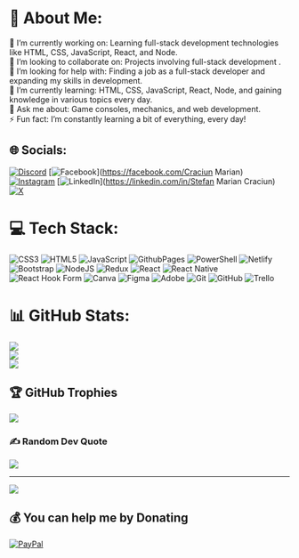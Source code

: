 # 💫 About Me:
🔭 I’m currently working on: Learning full-stack development technologies like HTML, CSS, JavaScript, React, and Node.<br>👯 I’m looking to collaborate on: Projects involving full-stack development .<br>🤝 I’m looking for help with: Finding a job as a full-stack developer and expanding my skills in development.<br>🌱 I’m currently learning: HTML, CSS, JavaScript, React, Node, and gaining knowledge in various topics every day.<br>💬 Ask me about: Game consoles, mechanics, and web development.<br>⚡ Fun fact: I’m constantly learning a bit of everything, every day!


## 🌐 Socials:
[![Discord](https://img.shields.io/badge/Discord-%237289DA.svg?logo=discord&logoColor=white)](https://discord.gg/https://discord.com/invite/Bd6Asy2A) [![Facebook](https://img.shields.io/badge/Facebook-%231877F2.svg?logo=Facebook&logoColor=white)](https://facebook.com/Craciun Marian) [![Instagram](https://img.shields.io/badge/Instagram-%23E4405F.svg?logo=Instagram&logoColor=white)](https://instagram.com/@craciunmarian) [![LinkedIn](https://img.shields.io/badge/LinkedIn-%230077B5.svg?logo=linkedin&logoColor=white)](https://linkedin.com/in/Stefan Marian Craciun) [![X](https://img.shields.io/badge/X-black.svg?logo=X&logoColor=white)](https://x.com/@StefanCraciun1) 

# 💻 Tech Stack:
![CSS3](https://img.shields.io/badge/css3-%231572B6.svg?style=for-the-badge&logo=css3&logoColor=white) ![HTML5](https://img.shields.io/badge/html5-%23E34F26.svg?style=for-the-badge&logo=html5&logoColor=white) ![JavaScript](https://img.shields.io/badge/javascript-%23323330.svg?style=for-the-badge&logo=javascript&logoColor=%23F7DF1E) ![GithubPages](https://img.shields.io/badge/github%20pages-121013?style=for-the-badge&logo=github&logoColor=white) ![PowerShell](https://img.shields.io/badge/PowerShell-%235391FE.svg?style=for-the-badge&logo=powershell&logoColor=white) ![Netlify](https://img.shields.io/badge/netlify-%23000000.svg?style=for-the-badge&logo=netlify&logoColor=#00C7B7) ![Bootstrap](https://img.shields.io/badge/bootstrap-%238511FA.svg?style=for-the-badge&logo=bootstrap&logoColor=white) ![NodeJS](https://img.shields.io/badge/node.js-6DA55F?style=for-the-badge&logo=node.js&logoColor=white) ![Redux](https://img.shields.io/badge/redux-%23593d88.svg?style=for-the-badge&logo=redux&logoColor=white) ![React](https://img.shields.io/badge/react-%2320232a.svg?style=for-the-badge&logo=react&logoColor=%2361DAFB) ![React Native](https://img.shields.io/badge/react_native-%2320232a.svg?style=for-the-badge&logo=react&logoColor=%2361DAFB) ![React Hook Form](https://img.shields.io/badge/React%20Hook%20Form-%23EC5990.svg?style=for-the-badge&logo=reacthookform&logoColor=white) ![Canva](https://img.shields.io/badge/Canva-%2300C4CC.svg?style=for-the-badge&logo=Canva&logoColor=white) ![Figma](https://img.shields.io/badge/figma-%23F24E1E.svg?style=for-the-badge&logo=figma&logoColor=white) ![Adobe](https://img.shields.io/badge/adobe-%23FF0000.svg?style=for-the-badge&logo=adobe&logoColor=white) ![Git](https://img.shields.io/badge/git-%23F05033.svg?style=for-the-badge&logo=git&logoColor=white) ![GitHub](https://img.shields.io/badge/github-%23121011.svg?style=for-the-badge&logo=github&logoColor=white) ![Trello](https://img.shields.io/badge/Trello-%23026AA7.svg?style=for-the-badge&logo=Trello&logoColor=white)
# 📊 GitHub Stats:
![](https://github-readme-stats.vercel.app/api?username=Fear3dB3ard&theme=dark&hide_border=false&include_all_commits=false&count_private=false)<br/>
![](https://github-readme-streak-stats.herokuapp.com/?user=Fear3dB3ard&theme=dark&hide_border=false)<br/>
![](https://github-readme-stats.vercel.app/api/top-langs/?username=Fear3dB3ard&theme=dark&hide_border=false&include_all_commits=false&count_private=false&layout=compact)

## 🏆 GitHub Trophies
![](https://github-profile-trophy.vercel.app/?username=Fear3dB3ard&theme=radical&no-frame=false&no-bg=true&margin-w=4)

### ✍️ Random Dev Quote
![](https://quotes-github-readme.vercel.app/api?type=horizontal&theme=radical)

---
[![](https://visitcount.itsvg.in/api?id=Fear3dB3ard&icon=0&color=0)](https://visitcount.itsvg.in)

  ## 💰 You can help me by Donating
  [![PayPal](https://img.shields.io/badge/PayPal-00457C?style=for-the-badge&logo=paypal&logoColor=white)](https://paypal.me/@StefanMarian) 

  
<!-- Proudly created with GPRM ( https://gprm.itsvg.in ) -->

